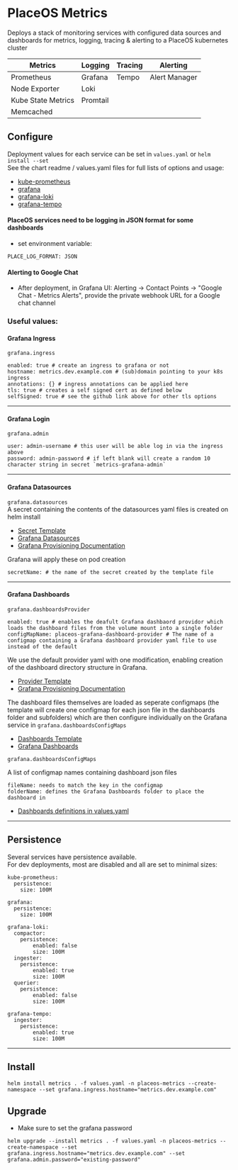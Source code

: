 # PlaceOS Metrics

Deploys a stack of monitoring services with configured data sources and dashboards for metrics, logging, tracing & alerting to a PlaceOS kubernetes cluster

| Metrics               | Logging   | Tracing   | Alerting      |
| --                    | --        | --        | --            |
| Prometheus            | Grafana   | Tempo     | Alert Manager |
| Node Exporter         | Loki      |           |               |
| Kube State Metrics    | Promtail  |           |               |
| Memcached             |           |           |               |

## Configure

Deployment values for each service can be set in `values.yaml`  or `helm install --set`  
See the chart readme / values.yaml files for full lists of options and usage:
- [kube-prometheus](https://github.com/bitnami/charts/tree/main/bitnami/kube-prometheus)
- [grafana](https://github.com/bitnami/charts/tree/main/bitnami/grafana)
- [grafana-loki](https://github.com/bitnami/charts/tree/main/bitnami/grafana-loki)
- [grafana-tempo](https://github.com/bitnami/charts/tree/main/bitnami/grafana-tempo)

#### PlaceOS services need to be logging in JSON format for some dashboards
- set environment variable:
```
PLACE_LOG_FORMAT: JSON
```

#### Alerting to Google Chat
- After deployment, in Grafana UI: Alerting -> Contact Points -> "Google Chat - Metrics Alerts", provide the private webhook URL for a Google chat channel

### Useful values:

#### Grafana Ingress
`grafana.ingress`
```
enabled: true # create an ingress to grafana or not
hostname: metrics.dev.example.com # (sub)domain pointing to your k8s ingress
annotations: {} # ingress annotations can be applied here
tls: true # creates a self signed cert as defined below
selfSigned: true # see the github link above for other tls options
```

---

#### Grafana Login
`grafana.admin`
```
user: admin-username # this user will be able log in via the ingress above
password: admin-password # if left blank will create a random 10 character string in secret `metrics-grafana-admin`
```

---

#### Grafana Datasources
`grafana.datasources`  
A secret containing the contents of the datasources yaml files is created on helm install
- [Secret Template](templates/grafana-datasources-secret.yaml.tpl)
- [Grafana Datasources](grafana-provisioning/datasources/)
- [Grafana Provisioning Documentation](https://grafana.com/docs/grafana/latest/administration/provisioning/#example-data-source-config-file)

Grafana will apply these on pod creation
```
secretName: # the name of the secret created by the template file
```

---

#### Grafana Dashboards
`grafana.dashboardsProvider`
```
enabled: true # enables the deafult Grafana dashbaord providor which loads the dashboard files from the volume mount into a single folder
configMapName: placeos-grafana-dashboard-provider # The name of a configmap containing a Grafana dashboard provider yaml file to use instead of the default
```
We use the default provider yaml with one modification, enabling creation of the dashboard directory structure in Grafana.
- [Provider Template](templates/placeos-grafana-dashboard-provider-configmap.yaml.tpl)
- [Grafana Provisioning Documentation](https://grafana.com/docs/grafana/latest/administration/provisioning/#dashboards)


The dashboard files themselves are loaded as seperate configmaps (the template will create one configmap for each json file in the dashboards folder and subfolders) which are then configure individually on the Grafana service in `grafana.dashboardsConfigMaps`
- [Dashboards Template](templates/placeos-grafana-dashboards-configmap.yaml.tpl)
- [Grafana Dashboards](grafana-provisioning/dashboards/)

`grafana.dashboardsConfigMaps`

A list of configmap names containing dashboard json files
```
fileName: needs to match the key in the configmap
folderName: defines the Grafana Dashboards folder to place the dashboard in
```
- [Dashboards definitions in values.yaml](https://github.com/place-labs/k8s-helm/blob/feat/metrics/charts/metrics/values.yaml#LL32C1-L59C1)

---

## Persistence

Several services have persistence available.  
For dev deployments, most are disabled and all are set to minimal sizes:
```
kube-prometheus:
  persistence:
    size: 100M

grafana:
  persistence:
    size: 100M

grafana-loki:
  compactor:
    persistence:
        enabled: false
        size: 100M
  ingester:
    persistence:
        enabled: true
        size: 100M
  querier:
    persistence:
        enabled: false
        size: 100M

grafana-tempo:
  ingester:
    persistence:
        enabled: true
        size: 100M
```

---

## Install

```
helm install metrics . -f values.yaml -n placeos-metrics --create-namespace --set grafana.ingress.hostname="metrics.dev.example.com"
```

## Upgrade
- Make sure to set the grafana password
```
helm upgrade --install metrics . -f values.yaml -n placeos-metrics --create-namespace --set grafana.ingress.hostname="metrics.dev.example.com" --set grafana.admin.password="existing-password"
```
